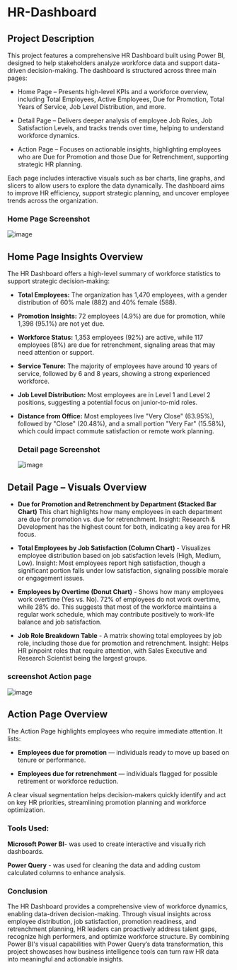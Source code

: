 # HR-Dashboard
## Project Description 
This project features a comprehensive HR Dashboard built using Power BI, designed to help stakeholders analyze workforce data and support data-driven decision-making. The dashboard is structured across three main pages:

- Home Page – Presents high-level KPIs and a workforce overview, including Total Employees, Active Employees, Due for Promotion, Total Years of Service, Job Level Distribution, and more.

- Detail Page – Delivers deeper analysis of employee Job Roles, Job Satisfaction Levels, and tracks trends over time, helping to understand workforce dynamics.

- Action Page – Focuses on actionable insights, highlighting employees who are Due for Promotion and those Due for Retrenchment, supporting strategic HR planning.

Each page includes interactive visuals such as bar charts, line graphs, and slicers to allow users to explore the data dynamically. The dashboard aims to improve HR efficiency, support strategic planning, and uncover employee trends across the organization.

###  Home Page Screenshot
![image](https://github.com/user-attachments/assets/34676638-2ec8-42d4-ab99-f74c39aa614d)

## Home Page Insights Overview
The HR Dashboard offers a high-level summary of workforce statistics to support strategic decision-making:

- **Total Employees:** The organization has 1,470 employees, with a gender distribution of 60% male (882) and 40% female (588).
- **Promotion Insights:** 72 employees (4.9%) are due for promotion, while 1,398 (95.1%) are not yet due.
- **Workforce Status:** 1,353 employees (92%) are active, while 117 employees (8%) are due for retrenchment, signaling areas that may need attention or support.
- **Service Tenure:** The majority of employees have around 10 years of service, followed by 6 and 8 years, showing a strong experienced workforce.
- **Job Level Distribution:** Most employees are in Level 1 and Level 2 positions, suggesting a potential focus on junior-to-mid roles.
 - **Distance from Office:** Most employees live "Very Close" (63.95%), followed by "Close" (20.48%), and a small portion "Very Far" (15.58%), which could impact commute satisfaction or remote work planning.

   ###  Detail page Screenshot
   ![image](https://github.com/user-attachments/assets/50afb646-ba9e-44cc-9c2f-bb9deb70f11c)

  ## Detail Page – Visuals Overview
- **Due for Promotion and Retrenchment by Department (Stacked Bar Chart)**
This chart highlights how many employees in each department are due for promotion vs. due for retrenchment.
Insight: Research & Development has the highest count for both, indicating a key area for HR focus.

- **Total Employees by Job Satisfaction (Column Chart)** -
Visualizes employee distribution based on job satisfaction levels (High, Medium, Low).
Insight: Most employees report high satisfaction, though a significant portion falls under low satisfaction, signaling possible morale or engagement issues.

- **Employees by Overtime (Donut Chart)** -
Shows how many employees work overtime (Yes vs. No).
 72% of employees do not work overtime, while 28% do. This suggests that most of the workforce maintains a regular work schedule, which may contribute positively to work-life balance and job satisfaction.

- **Job Role Breakdown Table** -
A matrix showing total employees by job role, including those due for promotion and retrenchment.
Insight: Helps HR pinpoint roles that require attention, with Sales Executive and Research Scientist being the largest groups.

### screenshot Action page
![image](https://github.com/user-attachments/assets/46a4c5cd-cf9b-4bf2-865f-4c28cfc3cfcc)

## Action Page Overview
The Action Page highlights employees who require immediate attention. It lists:

-  **Employees due for promotion** — individuals ready to move up based on tenure or performance.

-  **Employees due for retrenchment**  — individuals flagged for possible retirement or workforce reduction.

A clear visual segmentation helps decision-makers quickly identify and act on key HR priorities, streamlining promotion planning and workforce optimization.





### Tools Used:

**Microsoft Power BI**- was used to create interactive and visually rich dashboards.

**Power Query** - was used for cleaning the data and adding custom calculated columns to enhance analysis.

### Conclusion
The HR Dashboard provides a comprehensive view of workforce dynamics, enabling data-driven decision-making. Through visual insights across employee distribution, job satisfaction, promotion readiness, and retrenchment planning, HR leaders can proactively address talent gaps, recognize high performers, and optimize workforce structure. By combining Power BI's visual capabilities with Power Query’s data transformation, this project showcases how business intelligence tools can turn raw HR data into meaningful and actionable insights.




































